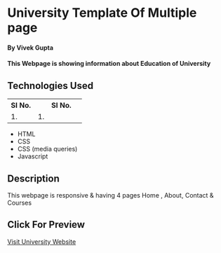# University Template Of Multiple page

#### By Vivek Gupta

#### This Webpage is showing information about Education of University 

## Technologies Used

<table>
    <tr>
        <th>
            SI No.
            <th>
                <th>
            SI No.
            <th>
    </tr>
    <tr>
        <td>
            1.
        </td>
        <td>
            1.
        </td>
    </tr>
    
 </table>
    

* HTML
* CSS
* CSS (media queries)
* Javascript

## Description
This webpage is responsive & having 4 pages Home , About, Contact & Courses

## Click For Preview
<a href="https://thewisdomgupta.github.io/Stuff/">Visit University Website<a>

